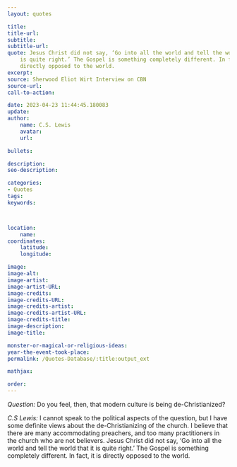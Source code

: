 ```yaml
---
layout: quotes

title:
title-url:
subtitle:
subtitle-url:
quote: Jesus Christ did not say, ‘Go into all the world and tell the world that it
    is quite right.’ The Gospel is something completely different. In fact, it is
    directly opposed to the world.
excerpt:
source: Sherwood Eliot Wirt Interview on CBN
source-url:
call-to-action:

date: 2023-04-23 11:44:45.180083
update:
author:
    name: C.S. Lewis
    avatar:
    url:

bullets:

description:
seo-description:

categories:
- Quotes
tags:
keywords:



location:
    name:
coordinates:
    latitude:
    longitude:

image:
image-alt:
image-artist:
image-artist-URL:
image-credits:
image-credits-URL:
image-credits-artist:
image-credits-artist-URL:
image-credits-title:
image-description:
image-title:

monster-or-magical-or-religious-ideas:
year-the-event-took-place:
permalink: /Quotes-Database/:title:output_ext

mathjax:

order:
---
```

*Question:* Do you feel, then, that modern culture is being de-Christianized?

*C.S Lewis:* I cannot speak to the political aspects of the question, but I have some definite views about the de-Christianizing of the church. I believe that there are many accommodating preachers, and too many practitioners in the church who are not believers. Jesus Christ did not say, ‘Go into all the world and tell the world that it is quite right.’ The Gospel is something completely different. In fact, it is directly opposed to the world.